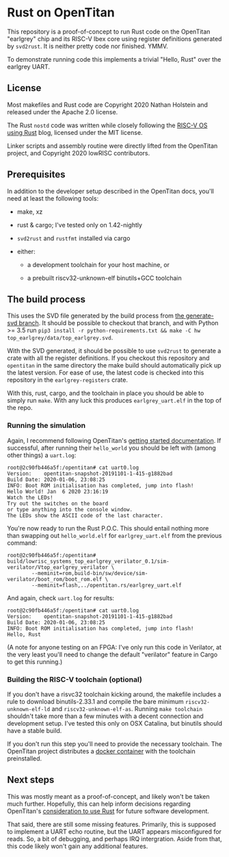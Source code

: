 # Rust on OpenTitan

This repository is a proof-of-concept to run Rust code on the OpenTitan "earlgrey" chip and its RISC-V Ibex core using register definitions generated by `svd2rust`.
It is neither pretty code nor finished. YMMV.

To demonstrate running code this implements a trivial "Hello, Rust" over the earlgrey UART.

## License

Most makefiles and Rust code are Copyright 2020 Nathan Holstein and released under the Apache 2.0 license.

The Rust `nostd` code was written while closely following the [RISC-V OS using Rust](http://osblog.stephenmarz.com/ch0.html) blog, licensed under the MIT license.

Linker scripts and assembly routine were directly lifted from the OpenTitan project, and Copyright 2020 lowRISC contributors.

## Prerequisites

In addition to the developer setup described in the OpenTitan docs, you'll need at least the following tools:

 * make, xz

 * rust & cargo; I've tested only on 1.42-nightly

 * `svd2rust` and `rustfmt` installed via cargo

 * either:

     * a development toolchain for your host machine, or

     * a prebuilt riscv32-unknown-elf binutils+GCC toolchain

## The build process

This uses the SVD file generated by the build process from [the generate-svd branch](https://github.com/nholstein/opentitan/tree/generate-svd).
It should be possible to checkout that branch, and with Python >= 3.5 run `pip3 install -r python-requirements.txt && make -C hw top_earlgrey/data/top_earlgrey.svd`.

With the SVD generated, it should be possible to use `svd2rust` to generate a crate with all the register definitions.
If you checkout this repository and `opentitan` in the same directory the make build should automatically pick up the latest version.
For ease of use, the latest code is checked into this repository in the `earlgrey-registers` crate.

With this, rust, cargo, and the toolchain in place you should be able to simply run `make`.
With any luck this produces `earlgrey_uart.elf` in the top of the repo.

### Running the simulation

Again, I recommend following OpenTitan's [getting started documentation](https://docs.opentitan.org/doc/ug/getting_started_verilator/).
If successful, after running their `hello_world` you should be left with (among other things) a `uart.log`:

```
root@2c90fb446a5f:/opentitan# cat uart0.log
Version:    opentitan-snapshot-20191101-1-415-g1882bad
Build Date: 2020-01-06, 23:08:25
INFO: Boot ROM initialisation has completed, jump into flash!
Hello World! Jan  6 2020 23:16:19
Watch the LEDs!
Try out the switches on the board
or type anything into the console window.
The LEDs show the ASCII code of the last character.
```

You're now ready to run the Rust P.O.C. This should entail nothing more than swapping out `hello_world.elf` for `earlgrey_uart.elf` from the previous command:

```
root@2c90fb446a5f:/opentitan# build/lowrisc_systems_top_earlgrey_verilator_0.1/sim-verilator/Vtop_earlgrey_verilator \
		--meminit=rom,build-bin/sw/device/sim-verilator/boot_rom/boot_rom.elf \
		--meminit=flash,../opentitan.rs/earlgrey_uart.elf
```

And again, check `uart.log` for results:

```
root@2c90fb446a5f:/opentitan# cat uart0.log
Version:    opentitan-snapshot-20191101-1-415-g1882bad
Build Date: 2020-01-06, 23:08:25
INFO: Boot ROM initialisation has completed, jump into flash!
Hello, Rust
```

(A note for anyone testing on an FPGA: I've only run this code in Verilator, at the very least you'll need to change the default "verilator" feature in Cargo to get this running.)

### Building the RISC-V toolchain (optional)

If you don't have a risvc32 toolchain kicking around, the makefile includes a rule to download binutils-2.33.1 and compile the bare minimum `riscv32-unknown-elf-ld` and `riscv32-unknown-elf-as`.
Running `make toolchain` shouldn't take more than a few minutes with a decent connection and development setup.
I've tested this only on OSX Catalina, but binutils should have a stable build.

If you don't run this step you'll need to provide the necessary toolchain.
The OpenTitan project distributes a [docker container](https://docs.opentitan.org/util/container/README/) with the toolchain preinstalled.

## Next steps

This was mostly meant as a proof-of-concept, and likely won't be taken much further.
Hopefully, this can help inform decisions regarding OpenTitan's [consideration to use Rust](https://github.com/lowRISC/opentitan/issues?utf8=%E2%9C%93&q=is%3Aissue+is%3Aopen+rust) for future software development.

That said, there are still some missing features. Primarily, this is supposed to implement a UART echo routine, but the UART appears misconfigured for reads.
So, a bit of debugging, and perhaps IRQ intergration. Aside from that, this code likely won't gain any additional features.
